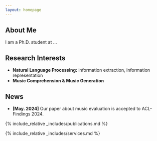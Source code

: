 ```yaml
---
layout: homepage
---
```


## About Me

I am a Ph.D. student at ...

## Research Interests

- **Natural Language Processing:** information extraction, information representation
- **Music Comprehension & Music Generation** 

## News

- **[May. 2024]** Our paper about music evaluation is accepted to ACL-Findings 2024.

{% include_relative _includes/publications.md %}

{% include_relative _includes/services.md %}
